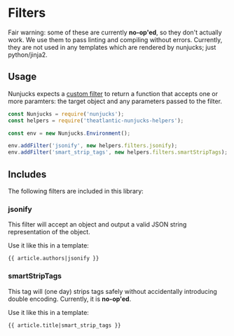 # Filters

Fair warning: some of these are currently **no-op'ed**, so they don't actually work. We use them to pass linting and compiling without errors. Currently, they are not used in any templates which are rendered by nunjucks; just python/jinja2.

## Usage

Nunjucks expects a [custom filter](https://mozilla.github.io/nunjucks/api.html#custom-filters) to return a function that accepts one or more paramters: the target object and any parameters passed to the filter.

```javascript
const Nunjucks = require('nunjucks');
const helpers = require('theatlantic-nunjucks-helpers');

const env = new Nunjucks.Environment();

env.addFilter('jsonify', new helpers.filters.jsonify);
env.addFilter('smart_strip_tags', new helpers.filters.smartStripTags);
```

## Includes

The following filters are included in this library:

### jsonify

This filter will accept an object and output a valid JSON string representation of the object.

Use it like this in a template:

```nunjucks
{{ article.authors|jsonify }}
```

### smartStripTags

This tag will (one day) strips tags safely without accidentally introducing double encoding. Currently, it is **no-op'ed**.

Use it like this in a template:

```nunjucks
{{ article.title|smart_strip_tags }}
```
